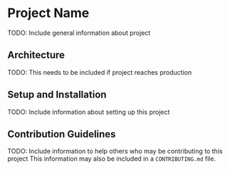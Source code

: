 # Project Name
TODO: Include general information about project

## Architecture
TODO: This needs to be included if project reaches production
## Setup and Installation 
TODO: Include information about setting up this project 
## Contribution Guidelines
TODO: Include information to help others who may be contributing to this project
This information may also be included in a `CONTRIBUTING.md` file.